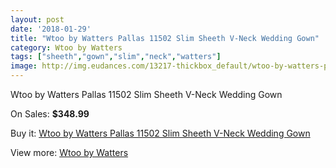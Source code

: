 ```yaml
---
layout: post
date: '2018-01-29'
title: "Wtoo by Watters Pallas 11502 Slim Sheeth V-Neck Wedding Gown"
category: Wtoo by Watters
tags: ["sheeth","gown","slim","neck","watters"]
image: http://img.eudances.com/13217-thickbox_default/wtoo-by-watters-pallas-11502-slim-sheeth-v-neck-wedding-gown.jpg
---
```

Wtoo by Watters Pallas 11502 Slim Sheeth V-Neck Wedding Gown

On Sales: **$348.99**
<a href="https://www.eudances.com/en/wtoo-by-watters/4000-wtoo-by-watters-pallas-11502-slim-sheeth-v-neck-wedding-gown.html"><amp-img layout="responsive" width="600" height="600" src="//img.eudances.com/13217-thickbox_default/wtoo-by-watters-pallas-11502-slim-sheeth-v-neck-wedding-gown.jpg" alt="Wtoo by Watters Pallas 11502 Slim Sheeth V-Neck Wedding Gown 0" /></a>
<a href="https://www.eudances.com/en/wtoo-by-watters/4000-wtoo-by-watters-pallas-11502-slim-sheeth-v-neck-wedding-gown.html"><amp-img layout="responsive" width="600" height="600" src="//img.eudances.com/13219-thickbox_default/wtoo-by-watters-pallas-11502-slim-sheeth-v-neck-wedding-gown.jpg" alt="Wtoo by Watters Pallas 11502 Slim Sheeth V-Neck Wedding Gown 1" /></a>
<a href="https://www.eudances.com/en/wtoo-by-watters/4000-wtoo-by-watters-pallas-11502-slim-sheeth-v-neck-wedding-gown.html"><amp-img layout="responsive" width="600" height="600" src="//img.eudances.com/13218-thickbox_default/wtoo-by-watters-pallas-11502-slim-sheeth-v-neck-wedding-gown.jpg" alt="Wtoo by Watters Pallas 11502 Slim Sheeth V-Neck Wedding Gown 2" /></a>

Buy it: [Wtoo by Watters Pallas 11502 Slim Sheeth V-Neck Wedding Gown](https://www.eudances.com/en/wtoo-by-watters/4000-wtoo-by-watters-pallas-11502-slim-sheeth-v-neck-wedding-gown.html "Wtoo by Watters Pallas 11502 Slim Sheeth V-Neck Wedding Gown")

View more: [Wtoo by Watters](https://www.eudances.com/en/49-wtoo-by-watters "Wtoo by Watters")